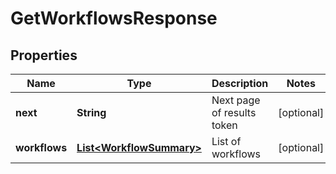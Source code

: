 

# GetWorkflowsResponse


## Properties

| Name | Type | Description | Notes |
|------------ | ------------- | ------------- | -------------|
|**next** | **String** | Next page of results token |  [optional] |
|**workflows** | [**List&lt;WorkflowSummary&gt;**](WorkflowSummary.md) | List of workflows |  [optional] |



